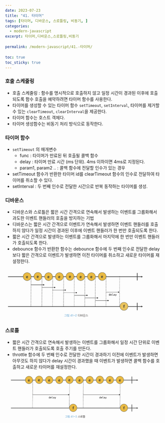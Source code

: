```yaml
---
date: 2023-07-23
title: "41. 타이머"
tags: [타이머, 디바운스, 스로틀링, 비동기, ]
categories:
  - modern-javascript
excerpt: 타이머,디바운스,스로틀링,비동기

permalink: /modern-javascript/41.-타이머/

toc: true
toc_sticky: true
---
```



### 호출 스케줄링

- 호출 스케줄링 : 함수를 명시적으로 호출하지 않고 일정 시간이 경과된 이후에 호출 되도록 함수 호출을 예약하려면 타이머 함수를 사용한다.
- 타이머를 생성할 수 있는 타이머 함수 `setTimeout`, `setInterval`, 타이머를 제거할 수 있는 `clearTimeout`, `clearInterval`을 제공한다.
- 타이머 함수는 호스트 객체다.
- 타이머 생성함수는 비동기 처리 방식으로 동작한다.

### 타이머 함수

- `setTimeout` 의 매개변수
	- func : 타이머가 만료된 뒤 호출될 콜백 함수
	- delay : 타이머 만료 시간 (ms 단위). 4ms 이하이면 4ms로 지정된다.
	- param1, param2 .. : 콜백 함수에 전달할 인수가 있는 경우
- setTimeout 함수가 반환한 타이머 id를 clearTimeout 함수의 인수로 전달하여 타이머를 취소할 수 있다.
- setInterval : 두 번째 인수로 전달한 시간으로 반복 동작하는 타이머를 생성.

### 디바운스

- 디바운스와 스로틀은 짧은 시간 간격으로 연속해서 발생하는 이벤트를 그룹화해서 과도한 이벤트 핸들러의 호출을 방지하는 기법
- 디바운스는 짧은 시간 간격으로 이벤트가 연속해서 발생하면 이벤트 핸들러를 호출하지 않다가 일정 시간이 경과된 이후에 이벤트 핸들러가 한 번만 호출되도록 한다.
- 짧은 시간 간격으로 발생하는 이벤트를 그룹화해서 마지막에 한 번만 이벤트 핸들러가 호출되도록 한다.
- debounce 함수가 반환한 함수는 debounce 함수에 두 번째 인수로 전달한 delay 보다 짧은 간격으로 이벤트가 발생하면 이전 타이머를 취소하고 새로운 타이머를 재설정한다.

![0](/assets/img/2023-07-23-41.-타이머.md/0.png)


### 스로틀

- 짧은 시간 간격으로 연속해서 발생하는 이벤트를 그룹화해서 일정 시간 단위로 이벤트 핸들러가 호출되도록 호출 주기를 만든다.
- throttle 함수에 두 번째 인수로 전달한 시간이 경과하기 이전에 이벤트가 발생하면 아무것도 하지 않다가 delay 시간이 경과했을 때 이벤트가 발생하면 콜백 함수를 호출하고 새로운 타이머를 재설정한다.

![1](/assets/img/2023-07-23-41.-타이머.md/1.png)

